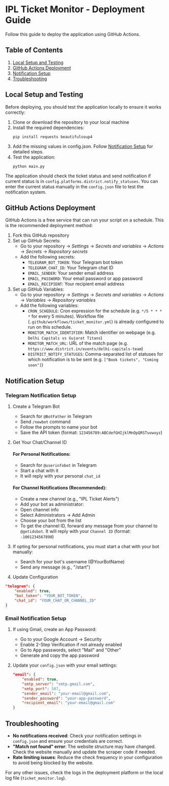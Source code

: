 # IPL Ticket Monitor - Deployment Guide

Follow this guide to deploy the application using GitHub Actions.

## Table of Contents
1. [Local Setup and Testing](#local-setup-and-testing)
2. [GitHub Actions Deployment](#github-actions-deployment)
3. [Notification Setup](#notification-setup)
4. [Troubleshooting](#troubleshooting)

## Local Setup and Testing

Before deploying, you should test the application locally to ensure it works correctly:

1. Clone or download the repository to your local machine
2. Install the required dependencies:
   ```
   pip install requests beautifulsoup4
   ```
3. Add the missing values in config.json. Follow [Notification Setup](#notification-setup) for detailed steps. 
4. Test the application:
   ```
   python main.py
   ```

The application should check the ticket status and send notification if current status is in `config.platforms.district.notify_statuses`. You can enter the current status manually in the `config.json` file to test the notification system.

## GitHub Actions Deployment

GitHub Actions is a free service that can run your script on a schedule. This is the recommended deployment method:

1. Fork this GitHub repository
2. Set up GitHub Secrets:
   - Go to your repository → _Settings_ → _Secrets and variables_ → _Actions_ -> _Secrets_ -> _Repository secrets_
   - Add the following secrets:
     - `TELEGRAM_BOT_TOKEN`: Your Telegram bot token
     - `TELEGRAM_CHAT_ID`: Your Telegram chat ID
     - `EMAIL_SENDER`: Your sender email address
     - `EMAIL_PASSWORD`: Your email password or app password
     - `EMAIL_RECIPIENT`: Your recipient email address
3. Set up GitHub Variables:
   - Go to your repository → _Settings_ → _Secrets and variables_ → _Actions_ -> _Variables_ -> _Repository variables_
   - Add the following variables:
     - `CRON_SCHEDULE`: Cron expression for the schedule (e.g. `*/5 * * * *` for every 5 minutes). Workflow file (`.github/workflows/ticket_monitor.yml`) is already configured to run on this schedule.
     - `MONITOR_MATCH_IDENTIFIER`: Match identifier on webpage (e.g. `Delhi Capitals vs Gujarat Titans`)
     - `MONITOR_MATCH_URL`: URL of the match page (e.g. `https://www.district.in/events/delhi-capitals-team`)
     - `DISTRICT_NOTIFY_STATUSES`: Comma-separated list of statuses for which notification is to be sent (e.g. `["Book tickets", "Coming soon"]`)

    
## Notification Setup

### Telegram Notification Setup

1. Create a Telegram Bot
    - Search for `@BotFather` in Telegram
    - Send `/newbot` command
    - Follow the prompts to name your bot
    - Save the API token (format: `123456789:ABCdefGHIjklMnOpQRSTuvwxyz`)


2. Get Your Chat/Channel ID
    #### For Personal Notifications:
      - Search for `@userinfobot` in Telegram
      - Start a chat with it
      - It will reply with your personal `chat_id`

    #### For Channel Notifications (Recommended):
      - Create a new channel (e.g., "IPL Ticket Alerts")
      - Add your bot as administrator:
      - Open channel info
      - Select Administrators → Add Admin
      - Choose your bot from the list 
      - To get the channel ID, forward any message from your channel to `@getidsbot`. It will reply with your `Channel ID` (format: `-1001234567890`)

3. If opting for personal notifications, you must start a chat with your bot manually:
   - Search for your bot's username (@YourBotName)
   - Send any message (e.g., "/start")

4. Update Configuration
```json
"telegram": {
    "enabled": true,
    "bot_token": "YOUR_BOT_TOKEN",
    "chat_id": "YOUR_CHAT_OR_CHANNEL_ID"
}
   ```

### Email Notification Setup

1. If using Gmail, create an App Password:
   - Go to your Google Account → Security
   - Enable 2-Step Verification if not already enabled
   - Go to App passwords, select "Mail" and "Other"
   - Generate and copy the app password

2. Update your `config.json` with your email settings:
   ```json
   "email": {
       "enabled": true,
       "smtp_server": "smtp.gmail.com",
       "smtp_port": 587,
       "sender_email": "your-email@gmail.com",
       "sender_password": "your-app-password",
       "recipient_email": "your-email@gmail.com"
   }
   ```

## Troubleshooting

- **No notifications received**: Check your notification settings in `config.json` and ensure your credentials are correct.
- **"Match not found" error**: The website structure may have changed. Check the website manually and update the scraper code if needed.
- **Rate limiting issues**: Reduce the check frequency in your configuration to avoid being blocked by the website.

For any other issues, check the logs in the deployment platform or the local log file (`ticket_monitor.log`).
